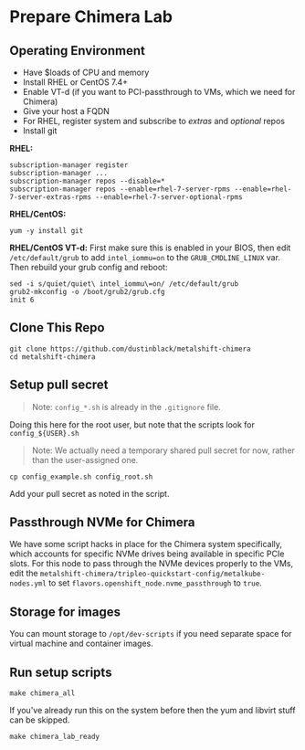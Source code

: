 # Prepare Chimera Lab

## Operating Environment

* Have $loads of CPU and memory
* Install RHEL or CentOS 7.4+
* Enable VT-d (if you want to PCI-passthrough to VMs, which we need for Chimera)
* Give your host a FQDN
* For RHEL, register system and subscribe to _extras_ and _optional_ repos
* Install git

**RHEL:**
```
subscription-manager register
subscription-manager ...
subscription-manager repos --disable=*
subscription-manager repos --enable=rhel-7-server-rpms --enable=rhel-7-server-extras-rpms --enable=rhel-7-server-optional-rpms
```

**RHEL/CentOS:**
```
yum -y install git
```

**RHEL/CentOS VT-d:**
First make sure this is enabled in your BIOS, then edit `/etc/default/grub` to add `intel_iommu=on` to the `GRUB_CMDLINE_LINUX` var. Then rebuild your grub config and reboot:
```
sed -i s/quiet/quiet\ intel_iommu\=on/ /etc/default/grub
grub2-mkconfig -o /boot/grub2/grub.cfg 
init 6
```

## Clone This Repo

```
git clone https://github.com/dustinblack/metalshift-chimera
cd metalshift-chimera
```

## Setup pull secret

> Note: `config_*.sh` is already in the `.gitignore` file.

Doing this here for the root user, but note that the scripts look for `config_${USER}.sh`

> Note: We actually need a temporary shared pull secret for now, rather than the user-assigned one.

```
cp config_example.sh config_root.sh
```

Add your pull secret as noted in the script.

## Passthrough NVMe for Chimera

We have some script hacks in place for the Chimera system specifically, which accounts for specific NVMe drives being available in specific PCIe slots. For this node to pass through the NVMe devices properly to the VMs, edit the `metalshift-chimera/tripleo-quickstart-config/metalkube-nodes.yml` to set `flavors.openshift_node.nvme_passthrough` to `true`.

## Storage for images

You can mount storage to `/opt/dev-scripts` if you need separate space for virtual machine and container images.

## Run setup scripts

```
make chimera_all
```

If you've already run this on the system before then the yum and libvirt stuff can be skipped.

```
make chimera_lab_ready
```

